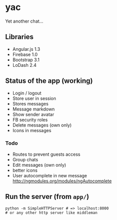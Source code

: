 yac
===

Yet another chat...

## Libraries

* Angular.js 1.3
* Firebase 1.0
* Bootstrap 3.1
* LoDash 2.4

## Status of the app (working)

* Login / logout
* Store user in session
* Stores messages
* Message markdown
* Show sender avatar
* FB security roles
* Delete messages (own only)
* Icons in messages

### Todo

* Routes to prevent guests access
* Group chats
* Edit messages (own only)
* better icons
* User autocomplete in new message http://ngmodules.org/modules/ngAutocomplete

## Run the server (from `app/`)

    python -m SimpleHTTPServer # => localhost:8000
    # or any other http server like middleman
